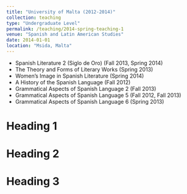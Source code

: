 ```yaml
---
title: "University of Malta (2012-2014)"
collection: teaching
type: "Undergraduate Level"
permalink: /teaching/2014-spring-teaching-1
venue: "Spanish and Latin American Studies"
date: 2014-01-01
location: "Msida, Malta"
---
```


* Spanish Literature 2 (Siglo de Oro) (Fall 2013, Spring 2014)
* The Theory and Forms of Literary Works (Spring 2013)
* Women’s Image in Spanish Literature (Spring 2014)
* A History of the Spanish Language (Fall 2012)
* Grammatical Aspects of Spanish Language 2 (Fall 2013)
* Grammatical Aspects of Spanish Language 5 (Fall 2012, Fall 2013)
* Grammatical Aspects of Spanish Language 6 (Spring 2013)


Heading 1
======

Heading 2
======

Heading 3
======
